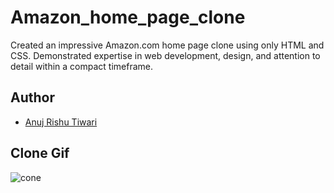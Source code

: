 # Amazon_home_page_clone
Created an impressive Amazon.com home page clone using only HTML and CSS. Demonstrated expertise in web development, design, and attention to detail within a compact timeframe.

## Author

- [Anuj Rishu Tiwari](https://www.linkedin.com/in/anuj-rishu/)


## Clone Gif
![cone](https://github.com/anuj-rishu/Amazon_home_page_clone/assets/115218200/f137d965-d890-4a5b-80e1-9a832745d1d8)


